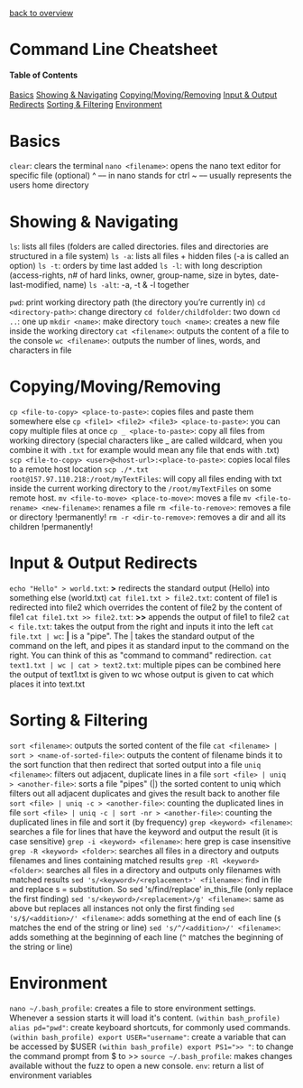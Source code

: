 [back to overview](/../..)

# Command Line Cheatsheet

#### Table of Contents

[Basics](#basics)
[Showing & Navigating](#showing--navigating)
[Copying/Moving/Removing](#copyingmovingremoving)
[Input & Output Redirects](#input--output-redirects)
[Sorting & Filtering](#sorting--filtering)
[Environment](#environmen)

# Basics

`clear`: clears the terminal
`nano <filename>`: opens the nano text editor for specific file (optional)
^ –– in nano stands for ctrl
~ –– usually represents the users home directory

# Showing & Navigating

`ls`: lists all files (folders are called directories. files and directories are structured in a file system)
`ls -a`: lists all files + hidden files (-a is called an option)
`ls -t`: orders by time last added
`ls -l`: with long description (access-rights, n# of hard links, owner, group-name, size in bytes, date-last-modified, name)
`ls -alt`: -a, -t & -l together

`pwd`: print working directory path (the directory you’re currently in)
`cd <directory-path>`: change directory
`cd folder/childfolder`: two down
`cd ..`: one up
`mkdir <name>`: make directory
`touch <name>`: creates a new file inside the working directory
`cat <filename>`: outputs the content of a file to the console
`wc <filename>`: outputs the number of lines, words, and characters in file

# Copying/Moving/Removing

`cp <file-to-copy> <place-to-paste>`: copies files and paste them somewhere else
`cp <file1> <file2> <file3> <place-to-paste>`: you can copy multiple files at once
`cp _ <place-to-paste>`: copy all files from working directory (special characters like \_ are called wildcard, when you combine it with `.txt` for example would mean any file that ends with .txt)
`scp <file-to-copy> <user>@<host-url>:<place-to-paste>`: copies local files to a remote host location
`scp ./*.txt root@157.97.110.218:/root/myTextFiles`: will copy all files ending with txt inside the current working directory to the `/root/myTextFiles` on some remote host.
`mv <file-to-move> <place-to-move>`: moves a file
`mv <file-to-rename> <new-filename>`: renames a file
`rm <file-to-remove>`: removes a file or directory !permanently!
`rm -r <dir-to-remove>`: removes a dir and all its children !permanently!

# Input & Output Redirects

`echo "Hello" > world.txt`: **>** redirects the standard output (Hello) into something else (world.txt)
`cat file1.txt > file2.txt`: content of file1 is redirected into file2 which overrides the content of file2 by the content of file1
`cat file1.txt >> file2.txt`: **>>** appends the output of file1 to file2
`cat < file.txt`: takes the output from the right and inputs it into the left
`cat file.txt | wc`: **|** is a "pipe". The | takes the standard output of the command on the left, and pipes it as standard input to the command on the right. You can think of this as "command to command" redirection.
`cat text1.txt | wc | cat > text2.txt`: multiple pipes can be combined here the output of text1.txt is given to wc whose output is given to cat which places it into text.txt

# Sorting & Filtering

`sort <filename>`: outputs the sorted content of the file
`cat <filename> | sort > <name-of-sorted-file>`: outputs the content of filename binds it to the sort function that then redirect that sorted output into a file
`uniq <filename>`: filters out adjacent, duplicate lines in a file
`sort <file> | uniq > <another-file>`: sorts a file "pipes" (|) the sorted content to uniq which filters out all adjacent duplicates and gives the result back to another file
`sort <file> | uniq -c > <another-file>`: counting the duplicated lines in file
`sort <file> | uniq -c | sort -nr > <another-file>`: counting the duplicated lines in file and sort it (by frequency)
`grep <keyword> <filename>`: searches a file for lines that have the keyword and output the result (it is case sensitive)
`grep -i <keyword> <filename>`: here grep is case insensitive
`grep -R <keyword> <folder>`: searches all files in a directory and outputs filenames and lines containing matched results
`grep -Rl <keyword> <folder>`: searches all files in a directory and outputs only filenames with matched results
`sed 's/<keyword>/<replacement>' <filename>`: find in file and replace s = substitution. So sed 's/find/replace' in_this_file (only replace the first finding)
`sed 's/<keyword>/<replacement>/g' <filename>`: same as above but replaces all instances not only the first finding
`sed 's/$/<addition>/' <filename>`: adds something at the end of each line (`$` matches the end of the string or line)
`sed 's/^/<addition>/' <filename>`: adds something at the beginning of each line (`^` matches the beginning of the string or line)

# Environment

`nano ~/.bash_profile`: creates a file to store environment settings. Whenever a session starts it will load it's content.
`(within bash_profile) alias pd="pwd"`: create keyboard shortcuts, for commonly used commands.
`(within bash_profile) export USER="username"`: create a variable that can be accessed by $USER
`(within bash_profile) export PS1=">> "`: to change the command prompt from $ to >>
`source ~/.bash_profile`: makes changes available without the fuzz to open a new console.
`env`: return a list of environment variables
